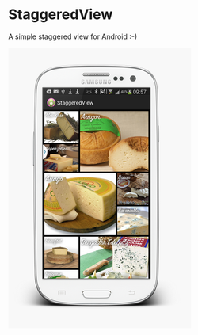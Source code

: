 StaggeredView
=============

A simple staggered view for Android :-)

![ScreenShot](/images/staggered.png)
